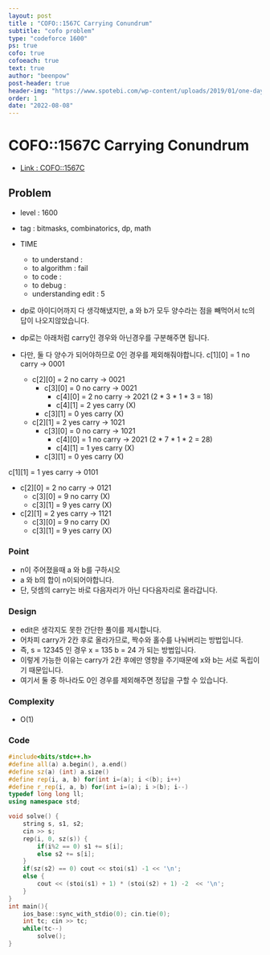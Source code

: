```yaml
---
layout: post
title : "COFO::1567C Carrying Conundrum"
subtitle: "cofo problem"
type: "codeforce 1600"
ps: true
cofo: true
cofoeach: true
text: true
author: "beenpow"
post-header: true
header-img: "https://www.spotebi.com/wp-content/uploads/2019/01/one-day-day-one-workout-motivation-spotebi.jpg"
order: 1
date: "2022-08-08"
---
```

# COFO::1567C Carrying Conundrum
- [Link : COFO::1567C](https://codeforces.com/contest/1567/problem/C)


## Problem 

- level : 1600
- tag : bitmasks, combinatorics, dp, math
- TIME
  - to understand    : 
  - to algorithm     : fail
  - to code          : 
  - to debug         : 
  - understanding edit :  5
- dp로 아이디어까지 다 생각해냈지만, a 와 b가 모두 양수라는 점을 빼먹어서 tc의 답이 나오지않았습니다.

- dp로는 아래처럼 carry인 경우와 아닌경우를 구분해주면 됩니다. 
- 다만, 둘 다 양수가 되어야하므로 0인 경우를 제외해줘야합니다.
c[1][0] = 1 no  carry -> 0001
  - c[2][0] = 2 no  carry -> 0021
    - c[3][0] = 0 no  carry -> 0021
        - c[4][0] = 2 no  carry -> 2021 (2 * 3 * 1 * 3 = 18)
        - c[4][1] = 2 yes carry (X)
    - c[3][1] = 0 yes carry (X)
  - c[2][1] = 2 yes carry -> 1021
    - c[3][0] = 0 no  carry -> 1021
        - c[4][0] = 1 no  carry -> 2021 (2 * 7 * 1 * 2 = 28)
        - c[4][1] = 1 yes carry (X)
    - c[3][1] = 0 yes carry (X)
 
c[1][1] = 1 yes carry -> 0101
 - c[2][0] = 2 no  carry -> 0121
    - c[3][0] = 9 no  carry (X)
    - c[3][1] = 9 yes carry (X)
 - c[2][1] = 2 yes carry -> 1121
    - c[3][0] = 9 no  carry (X)
    - c[3][1] = 9 yes carry (X)

### Point
- n이 주어졌을때 a 와 b를 구하시오
- a 와 b의 합이 n이되어야합니다.
- 단,  덧셈의 carry는 바로 다음자리가 아닌 다다음자리로 올라갑니다.

### Design
- edit은 생각지도 못한 간단한 풀이를 제시합니다.
- 어차피 carry가 2칸 후로 올라가므로, 짝수와 홀수를 나눠버리는 방법입니다.
- 즉, s = 12345 인 경우 x = 135 b = 24 가 되는 방법입니다.
- 이렇게 가능한 이유는 carry가 2칸 후에만 영향을 주기때문에 x와  b는 서로 독립이기 때문입니다.
- 여기서 둘 중 하나라도 0인 경우를 제외해주면 정답을 구할 수 있습니다.

### Complexity
- O(1)

### Code

```cpp
#include<bits/stdc++.h>
#define all(a) a.begin(), a.end()
#define sz(a) (int) a.size()
#define rep(i, a, b) for(int i=(a); i <(b); i++)
#define r_rep(i, a, b) for(int i=(a); i >(b); i--)
typedef long long ll;
using namespace std;

void solve() {
    string s, s1, s2;
    cin >> s;
    rep(i, 0, sz(s)) {
        if(i%2 == 0) s1 += s[i];
        else s2 += s[i];
    }
    if(sz(s2) == 0) cout << stoi(s1) -1 << '\n';
    else {
        cout << (stoi(s1) + 1) * (stoi(s2) + 1) -2  << '\n';
    }
}
int main(){
    ios_base::sync_with_stdio(0); cin.tie(0);
    int tc; cin >> tc;
    while(tc--)
        solve();
}
```

